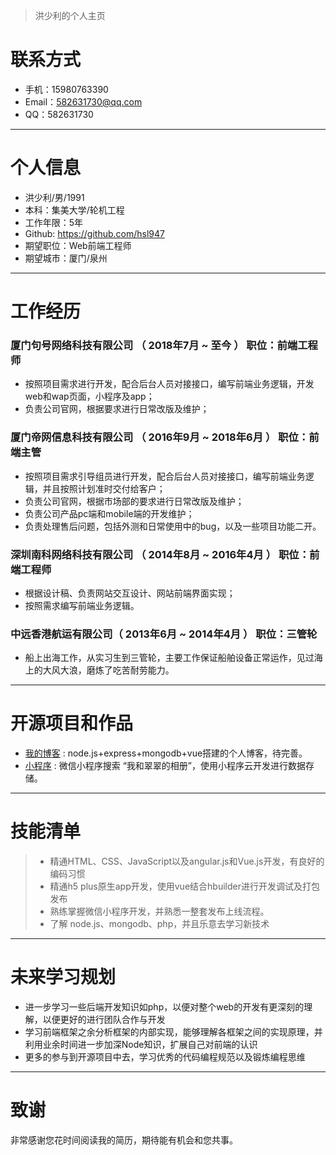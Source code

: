 
> 洪少利的个人主页  

  
# 联系方式

- 手机：15980763390
- Email：582631730@qq.com
- QQ：582631730

---
# 个人信息

 - 洪少利/男/1991
 - 本科：集美大学/轮机工程 
 - 工作年限：5年
 - Github: https://github.com/hsl947
 - 期望职位：Web前端工程师
 - 期望城市：厦门/泉州

---

# 工作经历


### 厦门句号网络科技有限公司 （ 2018年7月 ~ 至今 ） 职位：前端工程师

 - 按照项目需求进行开发，配合后台人员对接接口，编写前端业务逻辑，开发web和wap页面，小程序及app；
 - 负责公司官网，根据要求进行日常改版及维护；

### 厦门帝网信息科技有限公司 （ 2016年9月 ~ 2018年6月 ） 职位：前端主管

 - 按照项目需求引导组员进行开发，配合后台人员对接接口，编写前端业务逻辑，并且按照计划准时交付给客户；
 - 负责公司官网，根据市场部的要求进行日常改版及维护；
 - 负责公司产品pc端和mobile端的开发维护；
 - 负责处理售后问题，包括外测和日常使用中的bug，以及一些项目功能二开。

### 深圳南科网络科技有限公司 （ 2014年8月 ~ 2016年4月 ） 职位：前端工程师

 - 根据设计稿、负责网站交互设计、网站前端界面实现；
 - 按照需求编写前端业务逻辑。

 
### 中远香港航运有限公司（ 2013年6月 ~ 2014年4月 ） 职位：三管轮 

- 船上出海工作，从实习生到三管轮，主要工作保证船舶设备正常运作，见过海上的大风大浪，磨炼了吃苦耐劳能力。

---

# 开源项目和作品

 - [我的博客](https://github.com/hsl947/vue-home) : node.js+express+mongodb+vue搭建的个人博客，待完善。
 - [小程序](#) : 微信小程序搜索 “我和翠翠的相册”，使用小程序云开发进行数据存储。
 ---

# 技能清单

> - 精通HTML、CSS、JavaScript以及angular.js和Vue.js开发，有良好的编码习惯
> - 精通h5 plus原生app开发，使用vue结合hbuilder进行开发调试及打包发布
> - 熟练掌握微信小程序开发，并熟悉一整套发布上线流程。
> - 了解 node.js、mongodb、php，并且乐意去学习新技术

---

# 未来学习规划

- 进一步学习一些后端开发知识如php，以便对整个web的开发有更深刻的理解，以便更好的进行团队合作与开发
- 学习前端框架之余分析框架的内部实现，能够理解各框架之间的实现原理，并利用业余时间进一步加深Node知识，扩展自己对前端的认识
- 更多的参与到开源项目中去，学习优秀的代码编程规范以及锻炼编程思维


---

# 致谢
非常感谢您花时间阅读我的简历，期待能有机会和您共事。




